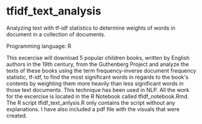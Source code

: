 # tfidf_text_analysis
Analyzing text with tf-idf statistics to determine weights of words in document in a collection of documents.

Programming language: R

This excercise will download 5 popular children books, written by English authors in the 19th century, from the Guthenberg Project
and analyze the texts of these books using the term frequency-inverse document frequency statistic, tf-idf, to find the most significant
words in regards to the book's contents by weighting them more heavily than less significant words in those text documents. This
technique has been used in NLP.
All the work for the excercise is located in the R Notebook called tfidf_notebook.Rmd. The R script tfidf_text_anlysis.R only contains 
the script without any explanations. I have also included a pdf file with the visuals that were created.
